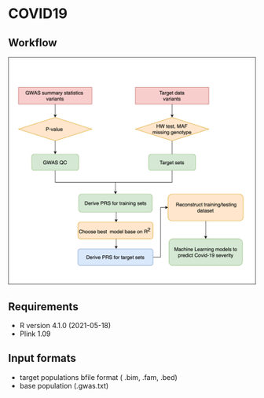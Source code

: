 # COVID19

## Workflow

![](images/workflow.png) 

## Requirements
- R version 4.1.0 (2021-05-18)
- Plink 1.09


## Input formats

- target populations bfile format ( .bim, .fam, .bed)
- base population (.gwas.txt)


